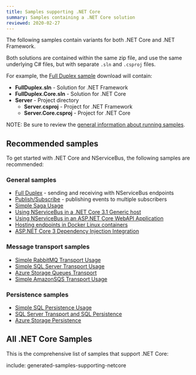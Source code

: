 ```yaml
---
title: Samples supporting .NET Core
summary: Samples containing a .NET Core solution
reviewed: 2020-02-27
---
```


The following samples contain variants for both .NET Core and .NET Framework.

Both solutions are contained within the same zip file, and use the same underlying C# files, but with separate `.sln` and `.csproj` files.

For example, the [Full Duplex sample](/samples/fullduplex/) download will contain:

* **FullDuplex.sln** - Solution for .NET Framework
* **FullDuplex.Core.sln** - Solution for .NET Core
* **Server** - Project directory
    * **Server.csproj** - Project for .NET Framework
    * **Server.Core.csproj** - Project for .NET Core

NOTE: Be sure to review the [general information about running samples](/samples/).


## Recommended samples

To get started with .NET Core and NServiceBus, the following samples are recommended:


### General samples

* [Full Duplex](/samples/fullduplex/?version=core_7) - sending and receiving with NServiceBus endpoints
* [Publish/Subscribe](/samples/pubsub/?version=core_7) - publishing events to multiple subscribers
* [Simple Saga Usage](/samples/saga/simple/?version=core_7)
* [Using NServiceBus in a .NET Core 3.1 Generic host](/samples/netcore-reference/?version=core_7)
* [Using NServiceBus in an ASP.NET Core WebAPI Application](/samples/web/send-from-aspnetcore-webapi/?version=core_7)
* [Hosting endpoints in Docker Linux containers](/samples/hosting/docker/?version=core_7)
* [ASP.NET Core 3 Dependency Injection Integration](/samples/dependency-injection/aspnetcore/?version=core_7)


### Message transport samples

* [Simple RabbitMQ Transport Usage](/samples/rabbitmq/simple/?version=rabbit_5)
* [Simple SQL Server Transport Usage](/samples/sqltransport/simple/?version=sqltransport_4)
* [Azure Storage Queues Transport](/samples/azure/storage-queues/?version=asq_8)
* [Simple AmazonSQS Transport Usage](/samples/sqs/simple/?version=sqs_4)


### Persistence samples

* [Simple SQL Persistence Usage](/samples/sql-persistence/simple/?version=sqlpersistence_4)
* [SQL Server Transport and SQL Persistence](/samples/sqltransport-sqlpersistence/?version=core_7)
* [Azure Storage Persistence](/samples/azure/azure-table/?version=astp_3)


## All .NET Core Samples

This is the comprehensive list of samples that support .NET Core:

include: generated-samples-supporting-netcore
